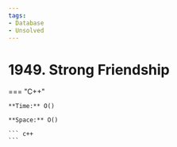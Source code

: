 ```yaml
---
tags:
- Database
- Unsolved
---
```



# 1949. Strong Friendship

=== "C++"

    **Time:** O()

    **Space:** O()

    ``` c++
    ```